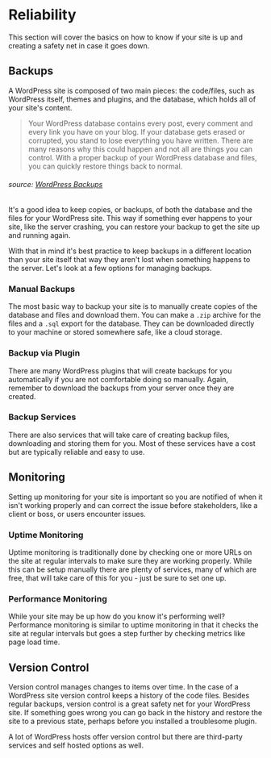 # Reliability
This section will cover the basics on how to know if your site is up and creating a safety net in case it goes down.

## Backups
A WordPress site is composed of two main pieces: the code/files, such as WordPress itself, themes and plugins, and the database, which holds all of your site's content.

> Your WordPress database contains every post, every comment and every link you have on your blog. If your database gets erased or corrupted, you stand to lose everything you have written. There are many reasons why this could happen and not all are things you can control. With a proper backup of your WordPress database and files, you can quickly restore things back to normal.

###### source: [WordPress Backups](https://codex.wordpress.org/WordPress_Backups)

It's a good idea to keep copies, or backups, of both the database and the files for your WordPress site. This way if something ever happens to your site, like the server crashing, you can restore your backup to get the site up and running again. 

With that in mind it's best practice to keep backups in a different location than your site itself that way they aren't lost when something happens to the server. Let's look at a few options for managing backups.

### Manual Backups
The most basic way to backup your site is to manually create copies of the database and files and download them. You can make a `.zip` archive for the files and a `.sql` export for the database. They can be downloaded directly to your machine or stored somewhere safe, like a cloud storage.

### Backup via Plugin
There are many WordPress plugins that will create backups for you automatically if you are not comfortable doing so manually. Again, remember to download the backups from your server once they are created.

### Backup Services
There are also services that will take care of creating backup files, downloading and storing them for you. Most of these services have a cost but are typically reliable and easy to use.

## Monitoring
Setting up monitoring for your site is important so you are notified of when it isn't working properly and can correct the issue before stakeholders, like a client or boss, or users encounter issues.

### Uptime Monitoring
Uptime monitoring is traditionally done by checking one or more URLs on the site at regular intervals to make sure they are working properly. While this can be setup manually there are plenty of services, many of which are free, that will take care of this for you - just be sure to set one up.

### Performance Monitoring
While your site may be up how do you know it's performing well? Performance monitoring is similar to uptime monitoring in that it checks the site at regular intervals but goes a step further by checking metrics like page load time.

## Version Control
Version control manages changes to items over time. In the case of a WordPress site version control keeps a history of the code files. Besides regular backups, version control is a great safety net for your WordPress site. If something goes wrong you can go back in the history and restore the site to a previous state, perhaps before you installed a troublesome plugin.

A lot of WordPress hosts offer version control but there are third-party services and self hosted options as well.